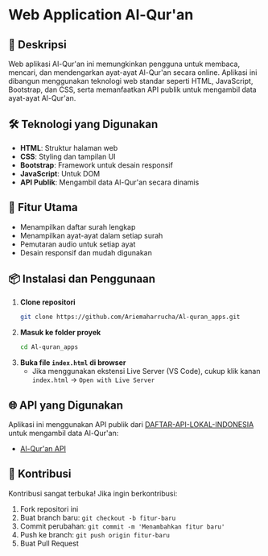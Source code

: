 # Web Application Al-Qur'an

## 📌 Deskripsi
Web aplikasi Al-Qur'an ini memungkinkan pengguna untuk membaca, mencari, dan mendengarkan ayat-ayat Al-Qur'an secara online. Aplikasi ini dibangun menggunakan teknologi web standar seperti HTML, JavaScript, Bootstrap, dan CSS, serta memanfaatkan API publik untuk mengambil data ayat-ayat Al-Qur'an.

## 🛠️ Teknologi yang Digunakan
- **HTML**: Struktur halaman web
- **CSS**: Styling dan tampilan UI
- **Bootstrap**: Framework untuk desain responsif
- **JavaScript**: Untuk DOM
- **API Publik**: Mengambil data Al-Qur'an secara dinamis

## 🎯 Fitur Utama
- Menampilkan daftar surah lengkap
- Menampilkan ayat-ayat dalam setiap surah
- Pemutaran audio untuk setiap ayat
- Desain responsif dan mudah digunakan

## 📦 Instalasi dan Penggunaan
1. **Clone repositori**
   ```sh
   git clone https://github.com/Ariemaharrucha/Al-quran_apps.git
   ```
2. **Masuk ke folder proyek**
   ```sh
   cd Al-quran_apps
   ```
3. **Buka file `index.html` di browser**
   - Jika menggunakan ekstensi Live Server (VS Code), cukup klik kanan `index.html` → `Open with Live Server`

## 🌐 API yang Digunakan
Aplikasi ini menggunakan API publik dari [DAFTAR-API-LOKAL-INDONESIA](https://github.com/farizdotid/DAFTAR-API-LOKAL-INDONESIA) untuk mengambil data Al-Qur'an:
- [Al-Qur'an API](https://github.com/bachors/Al-Quran-ID-API)

## 🤝 Kontribusi
Kontribusi sangat terbuka! Jika ingin berkontribusi:
1. Fork repositori ini
2. Buat branch baru: `git checkout -b fitur-baru`
3. Commit perubahan: `git commit -m 'Menambahkan fitur baru'`
4. Push ke branch: `git push origin fitur-baru`
5. Buat Pull Request
